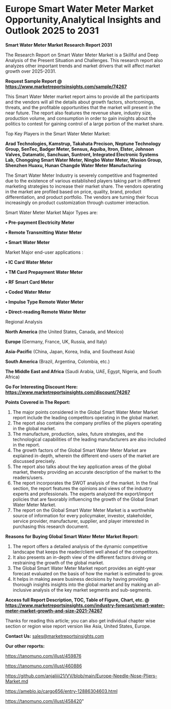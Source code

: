 # Europe Smart Water Meter Market Opportunity,Analytical Insights and Outlook 2025 to 2031

<strong>Smart Water Meter Market Research Report 2031</strong>

The Research Report on Smart Water Meter Market is a Skillful and Deep Analysis of the Present Situation and Challenges. This research report also analyzes other important trends and market drivers that will affect market growth over 2025-2031.

<strong>Request Sample Report @ <a href=https://www.marketreportsinsights.com/sample/74267>https://www.marketreportsinsights.com/sample/74267</a></strong>

This Smart Water Meter market report aims to provide all the participants and the vendors will all the details about growth factors, shortcomings, threats, and the profitable opportunities that the market will present in the near future. The report also features the revenue share, industry size, production volume, and consumption in order to gain insights about the politics to contest for gaining control of a large portion of the market share.

Top Key Players in the Smart Water Meter Market:

<strong>Arad Technologies, Kamstrup, Takahata Precison, Neptune Technology Group, SenTec, Badger Meter, Sensus, Aquiba, Itron, Elster, Johnson Valves, Datamatic, Sanchuan, Suntront, Integrated Electronic Systems Lab, Chongqing Smart Water Meter, Ningbo Water Meter, Wasion Group, Shenzhen Huaxu, Hunan Changde Water Meter Manufacturing</strong>

The Smart Water Meter Industry is severely competitive and fragmented due to the existence of various established players taking part in different marketing strategies to increase their market share. The vendors operating in the market are profiled based on price, quality, brand, product differentiation, and product portfolio. The vendors are turning their focus increasingly on product customization through customer interaction.

Smart Water Meter Market Major Types are:

<strong>• Pre-payment Electricity Meter

• Remote Transmitting Water Meter

• Smart Water Meter</strong>

Market Major end-user applications :

<strong>• IC Card Water Meter

• TM Card Prepayment Water Meter

• RF Smart Card Meter

• Coded Water Meter

• Impulse Type Remote Water Meter

• Direct-reading Remote Water Meter</strong>

Regional Analysis

</u><strong><b>North America</b></strong> (the United States, Canada, and Mexico)

<strong><b>Europe </b></strong>(Germany, France, UK, Russia, and Italy)

<strong><b>Asia-Pacific</b></strong> (China, Japan, Korea, India, and Southeast Asia)

<strong><b>South America</b></strong> (Brazil, Argentina, Colombia, etc.)

<strong><b>The Middle East and Africa</b></strong> (Saudi Arabia, UAE, Egypt, Nigeria, and South Africa)

<strong>Go For Interesting Discount Here: <a href=https://www.marketreportsinsights.com/discount/74267>https://www.marketreportsinsights.com/discount/74267</a></strong>

<strong>Points Covered in The Report:</strong>
<ol>
  <li>The major points considered in the Global Smart Water Meter Market report include the leading competitors operating in the global market.</li>
  <li>The report also contains the company profiles of the players operating in the global market.</li>
  <li>The manufacture, production, sales, future strategies, and the technological capabilities of the leading manufacturers are also included in the report.</li>
  <li>The growth factors of the Global Smart Water Meter Market are explained in-depth, wherein the different end-users of the market are discussed precisely.</li>
  <li>The report also talks about the key application areas of the global market, thereby providing an accurate description of the market to the readers/users.</li>
  <li>The report incorporates the SWOT analysis of the market. In the final section, the report features the opinions and views of the industry experts and professionals. The experts analyzed the export/import policies that are favorably influencing the growth of the Global Smart Water Meter Market.</li>
  <li>The report on the Global Smart Water Meter Market is a worthwhile source of information for every policymaker, investor, stakeholder, service provider, manufacturer, supplier, and player interested in purchasing this research document.</li>
</ol>
<strong>Reasons for Buying Global Smart Water Meter Market Report:</strong>

<ol>
  <li>The report offers a detailed analysis of the dynamic competitive landscape that keeps the reader/client well ahead of the competitors.</li>
  <li>It also presents an in-depth view of the different factors driving or restraining the growth of the global market.</li>
  <li>The Global Smart Water Meter Market report provides an eight-year forecast evaluated on the basis of how the market is estimated to grow.</li>
  <li>It helps in making aware business decisions by having providing thorough insights insights into the global market and by making an all-inclusive analysis of the key market segments and sub-segments.</li>
</ol>
<strong>Access full Report Description, TOC, Table of Figure, Chart, etc. @ <a href=https://www.marketreportsinsights.com/industry-forecast/smart-water-meter-market-growth-and-size-2021-74267>https://www.marketreportsinsights.com/industry-forecast/smart-water-meter-market-growth-and-size-2021-74267</a></strong>


Thanks for reading this article; you can also get individual chapter wise section or region wise report version like Asia, United States, Europe.

<strong>Contact Us:</strong>
sales@marketreportsinsights.com

<strong>Our other reports:</strong>

<a href=https://tanomuno.com/illust/459876>https://tanomuno.com/illust/459876</a>

<a href=https://tanomuno.com/illust/460886>https://tanomuno.com/illust/460886</a>

<a href=https://github.com/anjaliiii21/VV/blob/main/Europe-Needle-Nose-Pliers-Market.md>https://github.com/anjaliiii21/VV/blob/main/Europe-Needle-Nose-Pliers-Market.md</a>

<a href=https://ameblo.jp/cargo656/entry-12886304603.html>https://ameblo.jp/cargo656/entry-12886304603.html</a>

<a href=https://tanomuno.com/illust/458420>https://tanomuno.com/illust/458420</a>"
